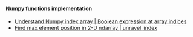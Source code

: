 #### Numpy functions implementation

  - [Understand Numpy index array | Boolean expression at array indices ](0020_index_array.ipynb)
  - [Find max element position in 2-D ndarray | unravel_index ](0040_np.unravel_index.ipynb)
